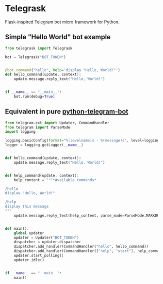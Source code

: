 # Telegrask

Flask-inspired Telegram bot micro framework for Python.

## Simple "Hello World" bot example

```python
from telegrask import Telegrask

bot = Telegrask("BOT_TOKEN")


@bot.command("hello", help='display "Hello, World!"')
def hello_command(update, context):
    update.message.reply_text("Hello, World!")


if __name__ == "__main__":
    bot.run(debug=True)
```

## Equivalent in pure [python-telegram-bot](https://python-telegram-bot.org/)

```python
from telegram.ext import Updater, CommandHandler
from telegram import ParseMode
import logging

logging.basicConfig(format="%(levelname)s - %(message)s", level=logging.DEBUG)
logger = logging.getLogger(__name__)


def hello_command(update, context):
    update.message.reply_text("Hello, World!")


def help_command(update, context):
    help_content = """*Available commands*

/hello
display "Hello, World!"

/help
display this message
"""
    update.message.reply_text(help_content, parse_mode=ParseMode.MARKDOWN)


def main():
    global updater
    updater = Updater("BOT_TOKEN")
    dispatcher = updater.dispatcher
    dispatcher.add_handler(CommandHandler("hello", hello_command))
    dispatcher.add_handler(CommandHandler(["help", "start"], help_command))
    updater.start_polling()
    updater.idle()


if __name__ == "__main__":
    main()
```

